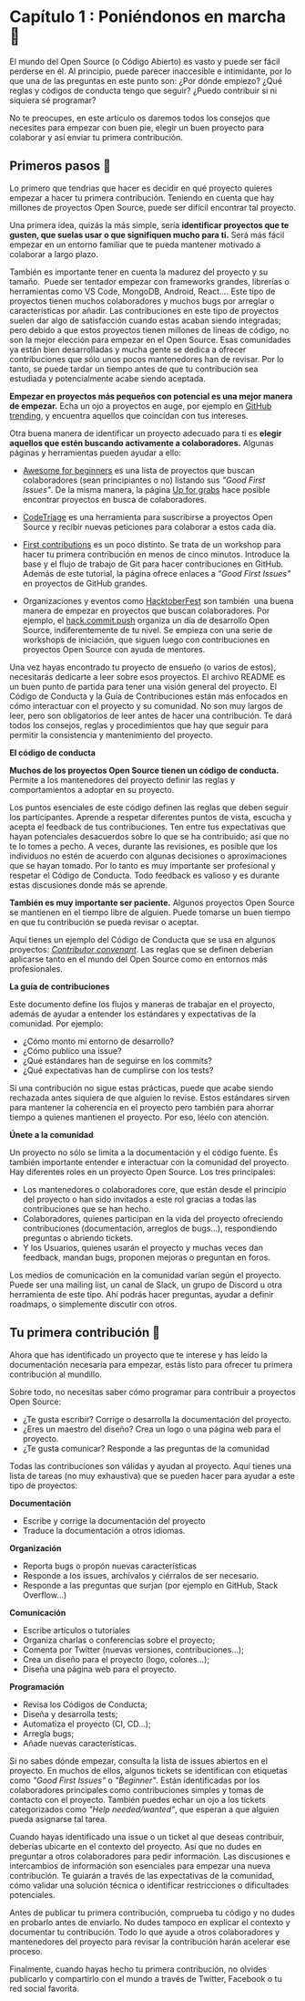 # Capítulo 1 : Poniéndonos en marcha 🥚

El mundo del Open Source (o Código Abierto) es vasto y puede ser fácil perderse en él. Al principio, puede parecer inaccesible e intimidante, por lo que una de las preguntas en este punto son: ¿Por dónde empiezo? ¿Qué reglas y códigos de conducta tengo que seguir? ¿Puedo contribuir si ni siquiera sé programar?

No te preocupes, en este artículo os daremos todos los consejos que necesites para empezar con buen pie, elegir un buen proyecto para colaborar y así enviar tu primera contribución.

## Primeros pasos 🐣

Lo primero que tendrias que hacer es decidir en qué proyecto quieres empezar a hacer tu primera contribución. Teniendo en cuenta que hay millones de proyectos Open Source, puede ser difícil encontrar tal proyecto.


Una primera idea, quizás la más simple, sería **identificar proyectos que te gusten, que suelas usar o que signifiquen mucho para ti.** Será más fácil empezar en un entorno familiar que te pueda mantener motivado a colaborar a largo plazo.

También es importante tener en cuenta la madurez del proyecto y su tamaño.  Puede ser tentador empezar con frameworks grandes, librerías o herramientas como VS Code, MongoDB, Android, React…. Este tipo de proyectos tienen muchos colaboradores y muchos bugs por arreglar o características por añadir. Las contribuciones en este tipo de proyectos suelen dar algo de satisfacción cuando estas acaban siendo integradas; pero debido a que estos proyectos tienen millones de líneas de código, no son la mejor elección para empezar en el Open Source. Esas comunidades ya están bien desarrolladas y mucha gente se dedica a ofrecer contribuciones que sólo unos pocos mantenedores han de revisar. Por lo tanto, se puede tardar un tiempo antes de que tu contribución sea estudiada y potencialmente acabe siendo aceptada.


**Empezar en proyectos más pequeños con potencial es una mejor manera de empezar.** Echa un ojo a proyectos en auge, por ejemplo en [GitHub trending](https://github.com/trending/javascript?since=monthly), y encuentra aquellos que coincidan con tus intereses.

Otra buena manera de identificar un proyecto adecuado para ti es **elegir aquellos que estén buscando activamente a colaboradores.** Algunas páginas y herramientas pueden ayudar a ello:

* [Awesome for beginners](https://github.com/MunGell/awesome-for-beginners) es una lista de proyectos que buscan colaboradores (sean principiantes o no) listando sus *"Good First Issues"*. De la misma manera, la página [Up for grabs](https://up-for-grabs.net) hace posible encontrar proyectos en busca de colaboradores.

* [CodeTriage](https://www.codetriage.com/) es una herramienta para suscribirse a proyectos Open Source y recibir nuevas peticiones para colaborar a estos cada día.

* [First contributions](https://firstcontributions.github.io/) es un poco distinto. Se trata de un workshop para hacer tu primera contribución en menos de cinco minutos. Introduce la base y el flujo de trabajo de Git para hacer contribuciones en GitHub. Además de este tutorial, la página ofrece enlaces a *"Good First Issues"* en proyectos de GitHub grandes.

* Organizaciones y eventos como [HacktoberFest](https://hacktoberfest.digitalocean.com/) son también  una buena manera de empezar en proyectos que buscan colaboradores. Por ejemplo, el [hack.commit.push](https://hack-commit-pu.sh/) organiza un día de desarrollo Open Source, indiferentemente de tu nivel. Se empieza con una serie de workshops de iniciación, que siguen luego con contribuciones en proyectos Open Source con ayuda de mentores.

Una vez hayas encontrado tu proyecto de ensueño (o varios de estos), necesitarás dedicarte a leer sobre esos proyectos. El archivo README es un buen punto de partida para tener una visión general del proyecto. El Código de Conducta y la Guía de Contribuciones están más enfocados en cómo interactuar con el proyecto y su comunidad. No son muy largos de leer, pero son obligatorios de leer antes de hacer una contribución. Te dará todos los consejos, reglas y procedimientos que hay que seguir para permitir la consistencia y mantenimiento del proyecto.

**El código de conducta**

**Muchos de los proyectos Open Source tienen un código de conducta.** Permite a los mantenedores del proyecto definir las reglas y comportamientos a adoptar en su proyecto.

Los puntos esenciales de este código definen las reglas que deben seguir los participantes. Aprende a respetar diferentes puntos de vista, escucha y acepta el feedback de tus contribuciones. Ten entre tus expectativas que hayan potenciales desacuerdos sobre lo que se ha contribuido; así que no te lo tomes a pecho. A veces, durante las revisiones, es posible que los individuos no estén de acuerdo con algunas decisiones o aproximaciones que se hayan tomado. Por lo tanto es muy importante ser profesional y respetar el Código de Conducta. Todo feedback es valioso y es durante estas discusiones donde más se aprende.

**También es muy importante ser paciente.** Algunos proyectos Open Source se mantienen en el tiempo libre de alguien. Puede tomarse un buen tiempo en que tu contribución se pueda revisar o aceptar.

Aquí tienes un ejemplo del Código de Conducta que se usa en algunos proyectos: [*Contributor convenant*](https://www.contributor-covenant.org/). Las reglas que se definen deberían aplicarse tanto en el mundo del Open Source como en entornos más profesionales.

**La guía de contribuciones**

Este documento define los flujos y maneras de trabajar en el proyecto, además de ayudar a entender los estándares y expectativas de la comunidad. Por ejemplo:
* ¿Cómo monto mi entorno de desarrollo?
* ¿Cómo publico una issue?
* ¿Qué estándares han de seguirse en los commits?
* ¿Qué expectativas han de cumplirse con los tests?

Si una contribución no sigue estas prácticas, puede que acabe siendo rechazada antes siquiera de que alguien lo revise. Estos estándares sirven para mantener la coherencia en el proyecto pero también para ahorrar tiempo a quienes mantienen el proyecto. Por eso, léelo con atención.

**Únete a la comunidad**

Un proyecto no sólo se limita a la documentación y el código fuente. Es también importante entender e interactuar con la comunidad del proyecto. Hay diferentes roles en un proyecto Open Source. Los tres principales:
* Los mantenedores o colaboradores core, que están desde el principio del proyecto o han sido invitados a este rol gracias a todas las contribuciones que se han hecho.
* Colaboradores, quienes participan en la vida del proyecto ofreciendo contribuciones (documentación, arreglos de bugs...), respondiendo preguntas o abriendo tickets.
* Y los Usuarios, quienes usarán el proyecto y muchas veces dan feedback, mandan bugs, proponen mejoras o preguntan en foros.


Los medios de comunicación en la comunidad varían según el proyecto. Puede ser una mailing list, un canal de Slack, un grupo de Discord u otra herramienta de este tipo. Ahí podrás hacer preguntas, ayudar a definir roadmaps, o simplemente discutir con otros.


## Tu primera contribución 🐥

Ahora que has identificado un proyecto que te interese y has leído la documentación necesaria para empezar, estás listo para ofrecer tu primera contribución al mundillo.


Sobre todo, no necesitas saber cómo programar para contribuir a proyectos Open Source:
* ¿Te gusta escribir? Corrige o desarrolla la documentación del proyecto.
* ¿Eres un maestro del diseño? Crea un logo o una página web para el proyecto.
* ¿Te gusta comunicar? Responde a las preguntas de la comunidad

Todas las contribuciones son válidas y ayudan al proyecto. Aquí tienes una lista de tareas (no muy exhaustiva) que se pueden hacer para ayudar a este tipo de proyectos:

**Documentación**

* Escribe y corrige la documentación del proyecto
* Traduce la documentación a otros idiomas.

**Organización**

* Reporta bugs o propón nuevas características
* Responde a los issues, archívalos y ciérralos de ser necesario.
* Responde a las preguntas que surjan (por ejemplo en GitHub, Stack Overflow...)

**Comunicación**

* Escribe artículos o tutoriales
* Organiza charlas o conferencias sobre el proyecto;
* Comenta por Twitter (nuevas versiones, contribuciones...);
* Crea un diseño para el proyecto (logo, colores...);
* Diseña una página web para el proyecto.

**Programación**

* Revisa los Códigos de Conducta;
* Diseña y desarrolla tests;
* Automatiza el proyecto (CI, CD...);
* Arregla bugs;
* Añade nuevas características.

Si no sabes dónde empezar, consulta la lista de issues abiertos en el proyecto. En muchos de ellos, algunos tickets se identifican con etiquetas como *"Good First Issues"* o *"Beginner"*. Están identificadas por los colaboradores principales como contribuciones simples y tomas de contacto con el proyecto. También puedes echar un ojo a los tickets categorizados como *"Help needed/wanted"*, que esperan a que alguien pueda asignarse tal tarea.

Cuando hayas identificado una issue o un ticket al que deseas contribuir, deberías ubicarte en el contexto del proyecto. Así que no dudes en preguntar a otros colaboradores para pedir información. Las discusiones e intercambios de información son esenciales para empezar una nueva contribución. Te guiarán a través de las expectativas de la comunidad, cómo validar una solución técnica o identificar restricciones o dificultades potenciales.

Antes de publicar tu primera contribución, comprueba tu código y no dudes en probarlo antes de enviarlo. No dudes tampoco en explicar el contexto y documentar tu contribución. Todo lo que ayude a otros colaboradores y mantenedores del proyecto para revisar la contribución harán acelerar ese proceso.

Finalmente, cuando hayas hecho tu primera contribución, no olvides publicarlo y compartirlo con el mundo a través de Twitter, Facebook o tu red social favorita.

